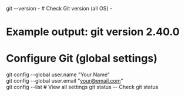 git --version - # Check Git version (all OS)  -   
# Example output: git version 2.40.0 

# Configure Git (global settings)  
git config --global user.name "Your Name"  
git config --global user.email "your@email.com"  
git config --list  # View all settings 
git status -- Check git status
